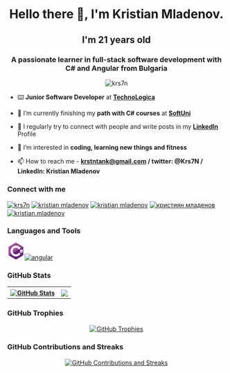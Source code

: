 <h1 align="center">Hello there 👋, I'm Kristian Mladenov.</h1>
<h2 align="center">I'm 21 years old</h2>
<h3 align="center">A passionate learner in full-stack software development with C# and Angular from Bulgaria</h3>

<p align="center"> <img src="https://komarev.com/ghpvc/?username=krs7n&label=Profile%20views&color=0e75b6&style=flat" alt="krs7n" /> </p>

- ⌨️ **Junior Software Developer** at <a href="http://www.technologica.com/" target="_blank">**TechnoLogica**</a>

- 🌱 I’m currently finishing my **path with C# courses** at <a href="https://softuni.bg/" target="_blank">**SoftUni**</a>

- 📝 I regularly try to connect with people and write posts in my <a href="https://www.linkedin.com/in/kristian-mladenov-5aaa6b246/" target="_blank">**LinkedIn**</a> Profile

- 👀 I’m interested in **coding, learning new things and fitness**

- 📫 How to reach me - **krstntank@gmail.com / twitter: @Krs7N / LinkedIn: Kristian Mladenov**

<h3 align="left">Connect with me</h3>
<p align="left">
<a href="https://twitter.com/krs7n" target="blank"><img align="center" src="https://raw.githubusercontent.com/rahuldkjain/github-profile-readme-generator/master/src/images/icons/Social/twitter.svg" alt="krs7n" height="30" width="40" /></a>
<a href="https://www.linkedin.com/in/kristiyan-mladenov-5aaa6b246/" target="blank"><img align="center" src="https://raw.githubusercontent.com/rahuldkjain/github-profile-readme-generator/master/src/images/icons/Social/linked-in-alt.svg" alt="kristian mladenov" height="30" width="40" /></a>
<a href="https://stackoverflow.com/users/18126073/kristian-mladenov" target="blank"><img align="center" src="https://raw.githubusercontent.com/rahuldkjain/github-profile-readme-generator/master/src/images/icons/Social/stack-overflow.svg" alt="kristian mladenov" height="30" width="40" /></a>
<a href="https://www.facebook.com/profile.php?id=100004233093938" target="blank"><img align="center" src="https://raw.githubusercontent.com/rahuldkjain/github-profile-readme-generator/master/src/images/icons/Social/facebook.svg" alt="кристиян младенов" height="30" width="40" /></a>
<a href="https://www.instagram.com/kristian.mladenov/" target="blank"><img align="center" src="https://raw.githubusercontent.com/rahuldkjain/github-profile-readme-generator/master/src/images/icons/Social/instagram.svg" alt="kristian.mladenov" height="30" width="40" /></a>
</p>

<h3 align="left">Languages and Tools</h3>
<p align="left"><a href="https://docs.microsoft.com/en-us/dotnet/csharp/" target="_blank" rel="noreferrer"><img src="https://raw.githubusercontent.com/devicons/devicon/master/icons/csharp/csharp-original.svg" alt="csharp" width="40" height="40"/></a><a href="https://angular.dev/" target="_blank" rel="noreferrer"><img src="https://cdn.worldvectorlogo.com/logos/angular-icon.svg" alt="angular" width="40" height="40"/></a></p>

<h3 align="left">GitHub Stats</h3>

<table><tr><th><a href="#"><img align="center" src="https://camo.githubusercontent.com/765c31289dcc8be9e6dbd0a35ca5380c430320193492f20987203151b752bfe8/68747470733a2f2f6769746875622d726561646d652d73746174732e76657263656c2e6170702f6170693f757365726e616d653d6b7273376e2673686f775f69636f6e733d74727565266c6f63616c653d656e" alt="GitHub Stats" data-canonical-src="https://github-readme-stats.vercel.app/api?username=krs7n&show_icons=true&locale=en&amp;include_all_commits=true&amp;hide_border=true" style="max-width: 100%;"></a></th><th><a href="#"><img align="center" src="https://camo.githubusercontent.com/8ae10be15146790535eaaa20b88fb27d8b4d5fae575220877752a3c563fcbe9a/68747470733a2f2f6769746875622d726561646d652d73746174732e76657263656c2e6170702f6170692f746f702d6c616e67733f757365726e616d653d6b7273376e2673686f775f69636f6e733d74727565266c6f63616c653d656e266c61796f75743d636f6d70616374" data-canonical-src="https://github-readme-stats.vercel.app/api/top-langs?username=krs7n&show_icons=true&locale=en&layout=compact&amp;hide_border=true" style="max-width: 100%;"></a></th></tr></table>

<h3 align="left">GitHub Trophies</h3>

<p align="center"><a href="#"><img align="center" src="https://github-profile-trophy.vercel.app/?username=krs7n" alt="GitHub Trophies" /></a></p>

<h3 align="left">GitHub Contributions and Streaks</h3>

<p align="center"><a href="#"><img align="center" src="https://camo.githubusercontent.com/5f0acbe3e4c7b4c9b3126407cc310b5a62b4de3a41abcfdaf25e22548df508e3/68747470733a2f2f6769746875622d726561646d652d73747265616b2d73746174732e6865726f6b756170702e636f6d2f3f757365723d6b7273376e26" alt="GitHub Contributions and Streaks" data-canonical-src="https://github-readme-streak-stats.herokuapp.com/?user=krs7n&" style="max width: 100%;" /></a></p>

<!---
Krs7N/Krs7N is a ✨ special ✨ repository because its `README.md` (this file) appears on your GitHub profile.
You can click the Preview link to take a look at your changes.
--->
